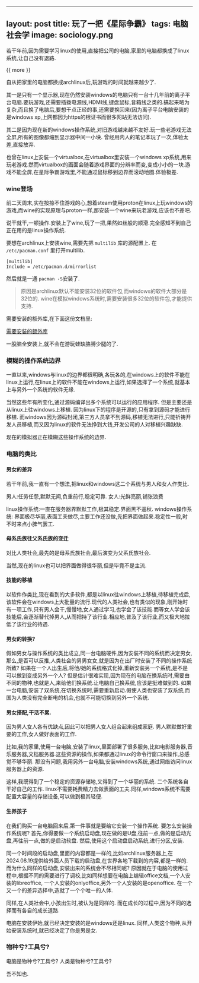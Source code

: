 
---
layout: post
title:  玩了一把《星际争霸》
tags:   电脑社会学
image: sociology.png
---

若干年前,因为需要学习linux的使用,直接把公司的电脑,家里的电脑都换成了linux系统,让自己没有退路.


{{ more }}

自从把家里的电脑都换成archlinux后,玩游戏的时间就越来越少了.

其一是只有一个显示器,现在仍然安装windows的电脑只有一台十几年前的离子平台电脑.要玩游戏,还需要插拨电源线,HDMI线,键盘鼠标,音箱线之类的.搞起来略为复杂,而且换了电脑后,要想干点正经的事,还需要换回来(因为离子平台电脑安装的是windows xp,上网都因为https的根证书而很多网站无法访问).

其二是因为现在新的windows操作系统,对旧游戏越来越不友好.玩一些老游戏无法全屏,所有的图像都缩到显示器中间一小块. 曾经用内人的笔记本玩了一次,体验太差,直接放弃.

也曾在linux上安装一个virtualbox,在virtualbox里安装一个windows xp系统,用来玩老游戏.然而virtualbox的画面会随着游戏界面的分辨率而变,变成小小的一块.游戏不能全屏,在星际争霸游戏里,不能通过鼠标移到边界而滚动地图.体验极差.

### wine登场

前二天周末,实在按捺不住游戏的心,想着steam使用proton在linux上玩windows的游戏,而wine的实现原理与proton一样,那安装一个wine来玩老游戏,应该也不差吧.

说干就干,一顿操作.安装上了wine,玩了一把,果然如丝般的顺滑.完全感知不到自己正在用的是linux操作系统.

 
要想在archlinux上安装wine,需要先把 `multilib` 库的源配置上. 在 `/etc/pacman.conf` 里打开multilib.

```
[multilib]
Include = /etc/pacman.d/mirrorlist
```

然后就是一通 `pacman -S`安装了.

> 原因是archlinux默认不能安装32位的软件包,而windows的软件大部分是32位的.
> wine在模拟windows系统时,需要安装很多32位的软件包,才能提供支持.

需要安装的额外库,在下面这份文档里:

[需要安装的额外库](https://github.com/lutris/docs/blob/master/WineDependencies.md#archendeavourosmanjaroother-arch-derivatives)


一股脑全安装上,就不会在游玩蛙缺胳膊少腿的了.


### 模糊的操作系统边界

一直以来,windows与linux的边界都很明确,各玩各的,在windows上的软件不能在linux上运行,在linux上的软件不能在windows上运行,如果选择了一个系统,就基本上与另外一个系统的软件无缘.

当然这些年有所变化,通过源码编译出多个系统可以运行的应用程序.
但是主要还是从linux上往windows上移植.
因为linux下的程序是开源的,只有拿到源码才能进行移植.
而windows因为源码封闭,第三方人员拿不到源码,移植无法进行,只能祈祷开发人员移植,而又因为linux的软件无法挣到大钱,开发公司的人对移植兴趣缺缺.

现在的模拟器正在模糊这些操作系统的边界.

### 电脑的类比

#### 男女的差异
若干年前,我一直有一个想法,把linux和windows这二个系统与男人和女人作类比.

男人:任劳任怨,默默无闻,负重前行,稳定可靠.
女人:光鲜亮丽,铺张浪费

linux操作系统:一直在服务器界默默工作,极其稳定.界面黑不遛秋.
windows操作系统: 界面极尽华丽,表面工夫做尽,主要工作还没做,先把界面做起来.稳定性一般,时不时来点小脾气罢工.


#### 母系氏族往父系氏族的变迁
对比人类社会,最先的是母系氏族社会,最后演变为父系氏族社会.

当然,现在的linux也可以把界面做得很华丽,但是毕竟不是主流.


#### 技能的移植
以软件作类比,现在看到的大多软件,都是以linux往windows上移植,待移植完成后,该软件会在windows上大批量的流行.现代的人类社会,也有类似的现象,刚开始时有一项工作,只有男人会干,慢慢地,女人通过学习,也学会了该技能.而等女人学会该技能后,会逐渐替代掉男人,从而把持了该行业.相应地,普及了该行业,而又极大地拉低了该行业的待遇.


#### 男女的转换?
假如男女与操作系统的类比成立,同一台电脑硬件,因为安装不同的系统而决定男女,那么,是否可以反推,人类社会的男男女女,就是因为在出厂时安装了不同的操作系统所致?
如果在一个人出生后,将他/她的系统格式化掉,重新安装另一个系统,是不是可以做到变成另外一个人?
但是估计很难实现,因为现在的电脑在换系统时,需要由不同的物种,也就是人,来给他们换系统.让电脑自己换系统,应该是挺难做到的.
如果一台电脑,安装了双系统,在切换系统时,需要重新启动.假使人类也安装了双系统,而国为人类没有完全断电的机会,也就不可能切换到另外一个系统.


#### 男女搭配,干活不累.

因为男人女人各有优缺点,因此可以把男人女人组合起来组成家庭.
男人默默做好重要的工作,女人做好表面的工作.


比如,我的家里,使用一台电脑,安装了linux,里面部署了很多服务,比如电影服务器,音乐服务器,文档服务器.这些资源的操作,如果都通过linux的命令行窗口来操作,总感觉不够华丽.
那没有问题,我用另外一台电脑,安装windows系统,通过网络访问linux服务器上的资源.

这样,我既得到了一个稳定的资源存储地,又得到了一个华丽的系统.
二个系统各自干好自己的工作.
linux不需要耗费精力去做表面的工夫.同样,windows系统不需要配置大容量的存储设备,可以做到极其轻便.

#### 生养孩子

在我们购买一台电脑回来后,第一件事就是要给它安装一个操作系统.
要怎么安装操作系统呢?
首先,你得要做一个系统启动盘,现在做的是U盘,往前一点,做的是启动光盘,再往前一点,做的是启动软盘.
然后,使用这个启动盘启动系统,进行分区,安装.

同一个时间段的启动盘,里面的内容都是一样的,比如archlinux服务器上,在2024.08.19提供给外面人员下载的启动盘,在世界各地下载到的内容,都是一样的.
而为什么同样的启动盘,安装出来的系统会不尽相同呢?
原因就在于电脑的使用过程中,根据不同的需要进行了调校,比如同样想要在电脑上编辑office文档,一个人安装的libreoffice, 一个人安装的onlyoffice,另外一个人安装的是openoffice.
在一个又一个的差异选择中,造就了一个个唯一的人体.

同样,在人类社会中,小孩出生时,被认为是同样的.
而在成长的过程中,因为不同的选择而有各自的成长道路.

电脑在安装伊始,就已经决定安装的是windows还是linux.
同样,人类这个物种,从开始安装系统时,就已经决定了你是男是女.

### 物种兮?工具兮?

电脑是物种兮?工具兮?
人类是物种兮?工具兮?

吾不知也.


